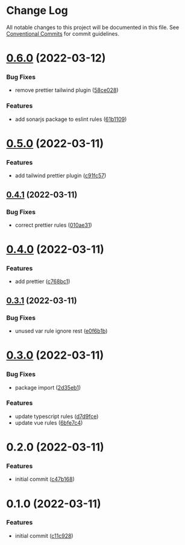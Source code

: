 # Change Log

All notable changes to this project will be documented in this file.
See [Conventional Commits](https://conventionalcommits.org) for commit guidelines.

# [0.6.0](https://github.com/JosephAnson/eslint-config-vue-2/compare/v0.5.0...v0.6.0) (2022-03-12)


### Bug Fixes

* remove prettier tailwind plugin ([58ce028](https://github.com/JosephAnson/eslint-config-vue-2/commit/58ce02817dd70b9aea37bc678de19414e0e65481))


### Features

* add sonarjs package to eslint rules ([61b1109](https://github.com/JosephAnson/eslint-config-vue-2/commit/61b1109a6d40402056ff038dd0767579876a04e5))





# [0.5.0](https://github.com/JosephAnson/eslint-config-vue-2/compare/v0.4.1...v0.5.0) (2022-03-11)


### Features

* add tailwind prettier plugin ([c91fc57](https://github.com/JosephAnson/eslint-config-vue-2/commit/c91fc5776077dd388bf5859f76c031c5f983ea9e))





## [0.4.1](https://github.com/JosephAnson/eslint-config-vue-2/compare/v0.4.0...v0.4.1) (2022-03-11)


### Bug Fixes

* correct prettier rules ([010ae31](https://github.com/JosephAnson/eslint-config-vue-2/commit/010ae3173bc6476724a7852fa6b9815c73ec31dc))





# [0.4.0](https://github.com/JosephAnson/eslint-config-vue-2/compare/v0.3.1...v0.4.0) (2022-03-11)


### Features

* add prettier ([c768bc1](https://github.com/JosephAnson/eslint-config-vue-2/commit/c768bc165fa51744b39cfbcfb104c129e195c5dc))





## [0.3.1](https://github.com/JosephAnson/eslint-config-vue-2/compare/v0.3.0...v0.3.1) (2022-03-11)


### Bug Fixes

* unused var rule ignore rest ([e0f6b1b](https://github.com/JosephAnson/eslint-config-vue-2/commit/e0f6b1b605c8a7daefc3d604af49b00a05fb85c3))





# [0.3.0](https://github.com/JosephAnson/eslint-config-vue-2/compare/v0.2.0...v0.3.0) (2022-03-11)


### Bug Fixes

* package import ([2d35eb1](https://github.com/JosephAnson/eslint-config-vue-2/commit/2d35eb1f5059d25503f42d1f874dc52393eaa7ab))


### Features

* update typescript rules ([d7d9fce](https://github.com/JosephAnson/eslint-config-vue-2/commit/d7d9fce552a0b2d727a50f4ba22e105ba7bf0bce))
* update vue rules ([6bfe7c4](https://github.com/JosephAnson/eslint-config-vue-2/commit/6bfe7c4180a0c869e54f15c3c2042d30e1ec36f1))





# 0.2.0 (2022-03-11)


### Features

* initial commit ([c47b168](https://github.com/JosephAnson/eslint-config-vue-2/commit/c47b16870580f0a98d5e22ece96017be59791912))





# 0.1.0 (2022-03-11)


### Features

* initial commit ([c11c928](https://github.com/JosephAnson/eslint-config-vue-2/commit/c11c9284bc4ff7f443523292fbdc9bf3929595d8))
